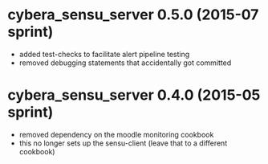 # cybera_sensu_server 0.5.0 (2015-07 sprint)
* added test-checks to facilitate alert pipeline testing
* removed debugging statements that accidentally got committed

# cybera_sensu_server 0.4.0 (2015-05 sprint)
* removed dependency on the moodle monitoring cookbook
* this no longer sets up the sensu-client (leave that to a different cookbook)
